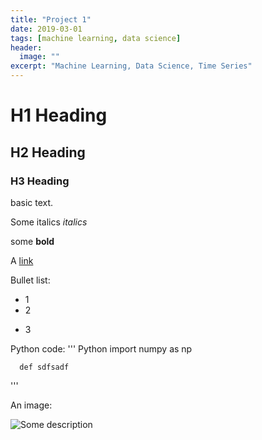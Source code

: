 ```yaml
---
title: "Project 1"
date: 2019-03-01
tags: [machine learning, data science]
header:
  image: ""
excerpt: "Machine Learning, Data Science, Time Series"
---
```


# H1 Heading

## H2 Heading

### H3 Heading

basic text.

Some italics *italics*

some **bold**

A [link](google.com)

Bullet list:
* 1
* 2
+ 3

Python code:
''' Python
      import numpy as np

      def sdfsadf
'''

An image:

<img src="{{ site.url }}{{ site.baseurl }}/images/LinkedIn_picture.jpg" alt="Some description">
